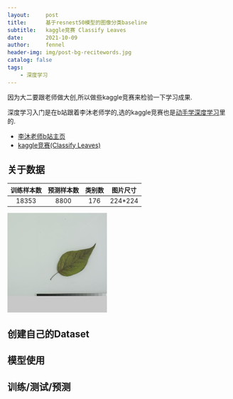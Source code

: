 ```yaml
---
layout:     post
title:      基于resnest50模型的图像分类baseline
subtitle:   kaggle竞赛 Classify Leaves
date:       2021-10-09
author:     fennel
header-img: img/post-bg-recitewords.jpg
catalog: false
tags:
    - 深度学习
---
```


因为大二要跟老师做大创,所以做些kaggle竞赛来检验一下学习成果.

深度学习入门是在b站跟着李沐老师学的,选的kaggle竞赛也是[动手学深度学习](https://zh-v2.d2l.ai/index.html)里的.
- [李沐老师b站主页](https://space.bilibili.com/1567748478/?spm_id_from=333.999.0.0)
- [kaggle竞赛(Classify Leaves)](https://www.kaggle.com/c/classify-leaves)

## 关于数据

| 训练样本数 | 预测样本数 | 类别数 | 图片尺寸 |
| :---: | :---: | :---: | :----: |
| 18353 | 8800 | 176 | 224*224 |

![数据图片](/my_img/1.jpg)

## 创建自己的Dataset

## 模型使用

## 训练/测试/预测
